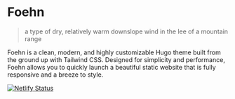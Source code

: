 # Foehn

> a type of dry, relatively warm downslope wind in the lee of a mountain range

Foehn is a clean, modern, and highly customizable Hugo theme built from the ground up with Tailwind CSS. Designed for simplicity and performance, Foehn allows you to quickly launch a beautiful static website that is fully responsive and a breeze to style.

[![Netlify Status](https://api.netlify.com/api/v1/badges/188872fb-1c8b-4c6e-a27b-cc9b52d9e704/deploy-status)](https://app.netlify.com/projects/foehn/deploys)

